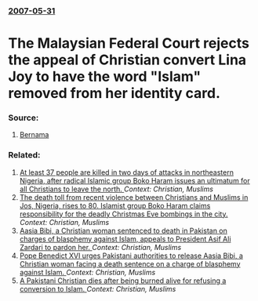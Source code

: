 ### [2007-05-31](/news/2007/05/31/index.md)

#  The Malaysian Federal Court rejects the appeal of Christian convert Lina Joy to have the word "Islam" removed from her identity card. 




### Source:

1. [Bernama](http://www.bernama.com.my/bernama/v3/news.php?id=264831)

### Related:

1. [At least 37 people are killed in two days of attacks in northeastern Nigeria, after radical Islamic group Boko Haram issues an ultimatum for all Christians to leave the north. ](/news/2012/01/7/at-least-37-people-are-killed-in-two-days-of-attacks-in-northeastern-nigeria-after-radical-islamic-group-boko-haram-issues-an-ultimatum-for.md) _Context: Christian, Muslims_
2. [The death toll from recent violence between Christians and Muslims in Jos, Nigeria, rises to 80. Islamist group Boko Haram claims responsibility for the deadly Christmas Eve bombings in the city. ](/news/2010/12/28/the-death-toll-from-recent-violence-between-christians-and-muslims-in-jos-nigeria-rises-to-80-islamist-group-boko-haram-claims-responsibi.md) _Context: Christian, Muslims_
3. [Aasia Bibi, a Christian woman sentenced to death in Pakistan on charges of blasphemy against Islam, appeals to President Asif Ali Zardari to pardon her. ](/news/2010/11/21/aasia-bibi-a-christian-woman-sentenced-to-death-in-pakistan-on-charges-of-blasphemy-against-islam-appeals-to-president-asif-ali-zardari-to.md) _Context: Christian, Muslims_
4. [Pope Benedict XVI urges Pakistani authorities to release Aasia Bibi, a Christian woman facing a death sentence on a charge of blasphemy against Islam. ](/news/2010/11/20/pope-benedict-xvi-urges-pakistani-authorities-to-release-aasia-bibi-a-christian-woman-facing-a-death-sentence-on-a-charge-of-blasphemy-agai.md) _Context: Christian, Muslims_
5. [A Pakistani Christian dies after being burned alive for refusing a conversion to Islam. ](/news/2010/03/22/a-pakistani-christian-dies-after-being-burned-alive-for-refusing-a-conversion-to-islam.md) _Context: Christian, Muslims_
